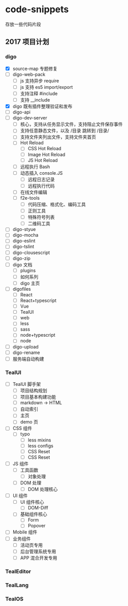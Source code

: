 # code-snippets
存放一些代码片段

## 2017 项目计划

### digo

- [x] source-map 专题修复
- [ ] digo-web-pack
    - [ ] js 支持异步 require
    - [ ] js 支持 es5 import/export
    - [ ] 支持注释 #include
    - [ ] 支持 __include
- [x] digo 既有插件整理验证和发布
- [ ] digo-api
- [ ] digo-dev-server
    - [ ] 核心，支持从任务显示文件，支持阻止文件保存事件
    - [ ] 支持任意静态文件，以及 /目录 跳转到 /目录/
    - [ ] 支持文件夹列出文件，支持文件夹首页
    - [ ] Hot Reload
        - [ ] CSS Hot Reload 
        - [ ] Image Hot Reload 
        - [ ] JS Hot Reload 
    - [ ] 远程执行 Bash
    - [ ] 动态插入 console.JS
        - [ ] 远程日志记录
        - [ ] 远程执行代码
    - [ ] 在线文件编辑
    - [ ] f2e-tools
        - [ ] 代码压缩、格式化、编码工具
        - [ ] 正则工具
        - [ ] 特殊符号列表
        - [ ] 二维码工具
- [ ] digo-styue
- [ ] digo-mocha
- [ ] digo-eslint
- [ ] digo-tslint
- [ ] digo-clousescript
- [ ] digo-zip
- [ ] digo 文档
    - [ ] plugins
    - [ ] 如何系列
    - [ ] digo 主页
- [ ] digofiles
    - [ ] React
    - [ ] React+typescript
    - [ ] Vue
    - [ ] TealUI
    - [ ] web
    - [ ] less
    - [ ] sass
    - [ ] node+typescript
    - [ ] node
- [ ] digo-upload
- [ ] digo-rename
- [ ] 服务端自动构建

### TealUI
- [ ] TealUI 脚手架
    - [ ] 项目结构规划
    - [ ] 项目基本构建功能
    - [ ] markdown -> HTML
    - [ ] 自动索引
    - [ ] 主页
    - [ ] demo 页
- [ ] CSS 组件
    - [ ] typo
        - [ ] less mixins
        - [ ] less configs
        - [ ] CSS Reset
        - [ ] CSS Reset
- [ ] JS 组件
    - [ ] 工具函数
        - [ ] 对象处理
    - [ ] DOM 处理
        - [ ] DOM 处理核心
- [ ] UI 组件
    - [ ] UI 组件核心
        - [ ] DOM-Diff
    - [ ] 基础组件核心
        - [ ] Form
        - [ ] Popover
- [ ] Mobile 组件
- [ ] 业务组件
    - [ ] 活动页专用
    - [ ] 后台管理系统专用
    - [ ] APP 混合开发专用

### TealEditor


### TealLang


### TealOS
